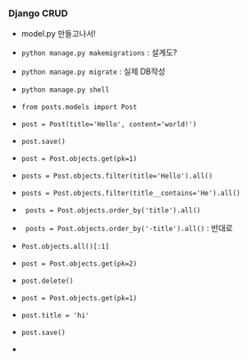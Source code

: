 ### Django CRUD

* model.py 만들고나서!

* `python manage.py makemigrations`  :    설계도?

* `python manage.py migrate`  : 실제 DB작성

  

* `python manage.py shell` 

* `from posts.models import Post`  

* `post = Post(title='Hello', content='world!')`

* `post.save()`

* `post = Post.objects.get(pk=1)`

* `posts = Post.objects.filter(title='Hello').all()`

* `posts = Post.objects.filter(title__contains='He').all()`

* ` posts = Post.objects.order_by('title').all()`

* ` posts = Post.objects.order_by('-title').all()`  : 반대로

* `Post.objects.all()[:1]`



* `post = Post.objects.get(pk=2)`
* `post.delete()`



* `post = Post.objects.get(pk=1)`
* `post.title = 'hi'`
* `post.save()`
* 

 